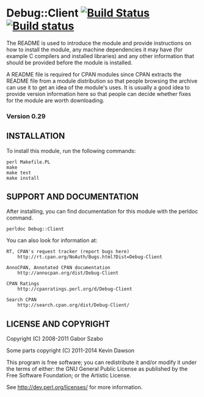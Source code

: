 Debug::Client
[![Build Status](https://travis-ci.org/PadreIDE/Debug-Client.png?branch=master)](https://travis-ci.org/PadreIDE/Debug-Client)
[![Build status](https://ci.appveyor.com/api/projects/status/nkr4afuq1gk87b1x?svg=true)](https://ci.appveyor.com/project/szabgab/debug-client)
==========

The README is used to introduce the module and provide instructions on
how to install the module, any machine dependencies it may have (for
example C compilers and installed libraries) and any other information
that should be provided before the module is installed.
 
A README file is required for CPAN modules since CPAN extracts the README
file from a module distribution so that people browsing the archive
can use it to get an idea of the module's uses. It is usually a good idea
to provide version information here so that people can decide whether
fixes for the module are worth downloading.

### Version 0.29

## INSTALLATION
 
To install this module, run the following commands:
 
    perl Makefile.PL
    make
    make test
    make install
 
## SUPPORT AND DOCUMENTATION
 
After installing, you can find documentation for this module with the
perldoc command.
 
    perldoc Debug::Client
 
You can also look for information at:
 
    RT, CPAN's request tracker (report bugs here)
        http://rt.cpan.org/NoAuth/Bugs.html?Dist=Debug-Client
 
    AnnoCPAN, Annotated CPAN documentation
        http://annocpan.org/dist/Debug-Client
 
    CPAN Ratings
        http://cpanratings.perl.org/d/Debug-Client
 
    Search CPAN
        http://search.cpan.org/dist/Debug-Client/
 
 
## LICENSE AND COPYRIGHT
 
Copyright (C) 2008-2011 Gabor Szabo
 
Some parts copyright (C) 2011-2014 Kevin Dawson
 
 
This program is free software; you can redistribute it and/or modify it
under the terms of either: the GNU General Public License as published
by the Free Software Foundation; or the Artistic License.
 
See http://dev.perl.org/licenses/ for more information.
